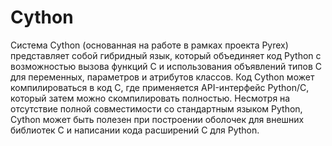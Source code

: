 # Cython

Система Cython (основанная на работе в рамках проекта Pyrex) представляет собой гибридный язык, который объединяет код Python с возможностью вызова функций C и использования объявлений типов C для переменных, параметров и атрибутов классов. Код Cython может компилироваться в код C, где применяется API-интерфейс Python/C, который затем можно скомпилировать полностью. Несмотря на отсутствие полной совместимости со стандартным языком Python, Cython может быть полезен при построении оболочек для внешних библиотек C и написании кода расширений C для Python.
